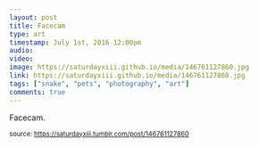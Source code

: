 ```yaml
---
layout: post
title: Facecam
type: art
timestamp: July 1st, 2016 12:00pm
audio: 
video: 
image: https://saturdayxiii.github.io/media/146761127860.jpg
link: https://saturdayxiii.github.io/media/146761127860.jpg
tags: ["snake", "pets", "photography", "art"]
comments: true
---
```


Facecam.
 
  
<small>source: https://saturdayxiii.tumblr.com/post/146761127860</small>